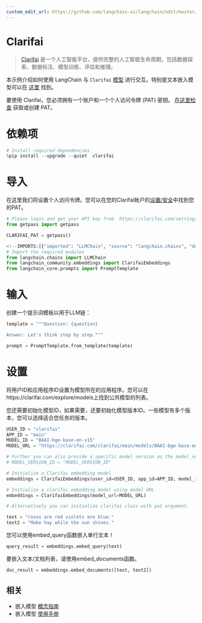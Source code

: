 ```yaml
---
custom_edit_url: https://github.com/langchain-ai/langchain/edit/master/docs/docs/integrations/text_embedding/clarifai.ipynb
---
```

# Clarifai

>[Clarifai](https://www.clarifai.com/) 是一个人工智能平台，提供完整的人工智能生命周期，包括数据探索、数据标注、模型训练、评估和推理。

本示例介绍如何使用 LangChain 与 `Clarifai` [模型](https://clarifai.com/explore/models) 进行交互。特别是文本嵌入模型可以在 [这里](https://clarifai.com/explore/models?page=1&perPage=24&filterData=%5B%7B%22field%22%3A%22model_type_id%22%2C%22value%22%3A%5B%22text-embedder%22%5D%7D%5D) 找到。

要使用 Clarifai，您必须拥有一个账户和一个个人访问令牌 (PAT) 密钥。
[在这里检查](https://clarifai.com/settings/security) 获取或创建 PAT。

# 依赖项


```python
# Install required dependencies
%pip install --upgrade --quiet  clarifai
```

# 导入
在这里我们将设置个人访问令牌。您可以在您的Clarifai帐户的[设置/安全](https://clarifai.com/settings/security)中找到您的PAT。


```python
# Please login and get your API key from  https://clarifai.com/settings/security
from getpass import getpass

CLARIFAI_PAT = getpass()
```


```python
<!--IMPORTS:[{"imported": "LLMChain", "source": "langchain.chains", "docs": "https://python.langchain.com/api_reference/langchain/chains/langchain.chains.llm.LLMChain.html", "title": "Clarifai"}, {"imported": "ClarifaiEmbeddings", "source": "langchain_community.embeddings", "docs": "https://python.langchain.com/api_reference/community/embeddings/langchain_community.embeddings.clarifai.ClarifaiEmbeddings.html", "title": "Clarifai"}, {"imported": "PromptTemplate", "source": "langchain_core.prompts", "docs": "https://python.langchain.com/api_reference/core/prompts/langchain_core.prompts.prompt.PromptTemplate.html", "title": "Clarifai"}]-->
# Import the required modules
from langchain.chains import LLMChain
from langchain_community.embeddings import ClarifaiEmbeddings
from langchain_core.prompts import PromptTemplate
```

# 输入
创建一个提示词模板以用于LLM链：


```python
template = """Question: {question}

Answer: Let's think step by step."""

prompt = PromptTemplate.from_template(template)
```

# 设置
将用户ID和应用程序ID设置为模型所在的应用程序。您可以在https://clarifai.com/explore/models上找到公共模型的列表。

您还需要初始化模型ID，如果需要，还要初始化模型版本ID。一些模型有多个版本，您可以选择适合您任务的版本。


```python
USER_ID = "clarifai"
APP_ID = "main"
MODEL_ID = "BAAI-bge-base-en-v15"
MODEL_URL = "https://clarifai.com/clarifai/main/models/BAAI-bge-base-en-v15"

# Further you can also provide a specific model version as the model_version_id arg.
# MODEL_VERSION_ID = "MODEL_VERSION_ID"
```


```python
# Initialize a Clarifai embedding model
embeddings = ClarifaiEmbeddings(user_id=USER_ID, app_id=APP_ID, model_id=MODEL_ID)

# Initialize a clarifai embedding model using model URL
embeddings = ClarifaiEmbeddings(model_url=MODEL_URL)

# Alternatively you can initialize clarifai class with pat argument.
```


```python
text = "roses are red violets are blue."
text2 = "Make hay while the sun shines."
```

您可以使用embed_query函数嵌入单行文本！


```python
query_result = embeddings.embed_query(text)
```

要嵌入文本/文档列表，请使用embed_documents函数。


```python
doc_result = embeddings.embed_documents([text, text2])
```


## 相关

- 嵌入模型 [概念指南](/docs/concepts/#embedding-models)
- 嵌入模型 [使用手册](/docs/how_to/#embedding-models)
